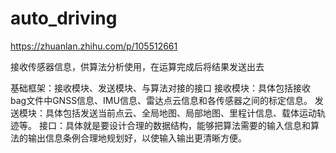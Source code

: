 # auto_driving
https://zhuanlan.zhihu.com/p/105512661

接收传感器信息，供算法分析使用，在运算完成后将结果发送出去

基础框架：接收模块、发送模块、与算法对接的接口
接收模块：具体包括接收bag文件中GNSS信息、IMU信息、雷达点云信息和各传感器之间的标定信息。
发送模块：具体包括发送当前点云、全局地图、局部地图、里程计信息、载体运动轨迹等。
接口：具体就是要设计合理的数据结构，能够把算法需要的输入信息和算法的输出信息条例合理地规划好，以使输入输出更清晰方便。
